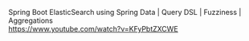 Spring Boot ElasticSearch using Spring Data | Query DSL | Fuzziness | Aggregations  
https://www.youtube.com/watch?v=KFyPbtZXCWE